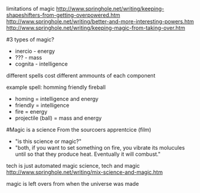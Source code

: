limitations of magic
http://www.springhole.net/writing/keeping-shapeshifters-from-getting-overpowered.htm
http://www.springhole.net/writing/better-and-more-interesting-powers.htm
http://www.springhole.net/writing/keeping-magic-from-taking-over.htm

#3 types of magic?
* inercio - energy
* ??? - mass
* cognita - intelligence

different spells cost different ammounts of each component

example spell: homming friendly fireball
* homing = intelligence and energy
* friendly = intelligence
* fire = energy
* projectile (ball) = mass and energy


#Magic is a science
From the sourcoers apprentcice (film)
* "is this science or magic?"
* "both, if you want to set something on fire, you vibrate its molucules until so that they produce heat. Eventually it will combust."

tech is just automated magic
science, tech and magic http://www.springhole.net/writing/mix-science-and-magic.htm

magic is left overs from when the universe was made
